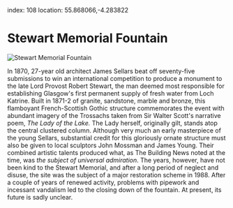 index: 108
location: 55.868066,-4.283822

# Stewart Memorial Fountain

![Stewart Memorial Fountain](stewart-memorial-fountain.jpg)

In 1870, 27-year old architect James Sellars beat off seventy-five
submissions to win an international competition to produce a monument
to the late Lord Provost Robert Stewart, the man deemed most
responsible for establishing Glasgow's first permanent supply of fresh
water from Loch Katrine. Built in 1871-2 of granite, sandstone, marble
and bronze, this flamboyant French-Scottish Gothic structure
commemorates the event with abundant imagery of the Trossachs taken
from Sir Walter Scott's narrative poem, _The Lady of the Lake._ The
Lady herself, originally gilt, stands atop the central clustered
column. Although very much an early masterpiece of the young Sellars,
substantial credit for this gloriously ornate structure must also be
given to local sculptors John Mossman and James Young. Their combined
artistic talents produced what, as The Building News noted at the
time, was _the subject of universal admiration_. The years, however,
have not been kind to the Stewart Memorial, and after a long period of
neglect and disuse, the site was the subject of a major restoration
scheme in 1988. After a couple of years of renewed activity, problems
with pipework and incessant vandalism led to the closing down of the
fountain. At present, its future is sadly unclear.
